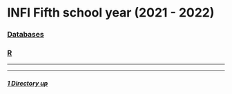 # INFI Fifth school year (2021 - 2022)

### [Databases](./DB/)
### [R](./IS/)

----
----

##### [1 Directory up](./../)
